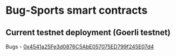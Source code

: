 # Bug-Sports smart contracts

## Current testnet deployment (Goerli testnet)

Bugs - [0x4541a25Fe3d0876C5AbE057075ED799f245E07d4](https://oneclickdapp.com/gold-rudolf)
